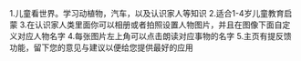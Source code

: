 
1.儿童看世界。学习动植物，汽车，以及认识家人等知识
2.适合1-4岁儿童教育启蒙
3.在认识家人类里面你可以相册或者拍照设置人物图片，并且在图像下面自定义对应人物名字
4.每张图片左上角可以点击朗读对应事物的名字
5.主页有提反馈功能，留下您的意见与建议以便给您提供最好的应用
